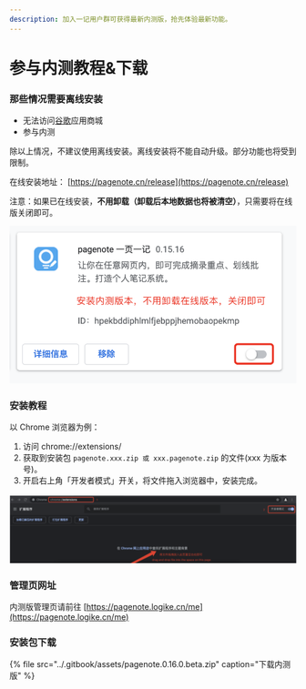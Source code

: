 ```yaml
---
description: 加入一记用户群可获得最新内测版，抢先体验最新功能。
---
```


# 参与内测教程&下载

### 那些情况需要离线安装

* 无法访问[谷歌](https://chrome.google.com/webstore/detail/pagenotehighlight-and-ann/hpekbddiphlmlfjebppjhemobaopekmp?utm_source=chrome-ntp-icon)应用商城
* 参与内测

除以上情况，不建议使用离线安装。离线安装将不能自动升级。部分功能也将受到限制。

在线安装地址： [https://pagenote.cn/release](https://pagenote.cn/release)

注意：如果已在线安装，**不用卸载（卸载后本地数据也将被清空）**，只需要将在线版关闭即可。

![](../.gitbook/assets/image%20%2819%29.png)

### 安装教程

以 Chrome 浏览器为例：

1. 访问 chrome://extensions/ 
2. 获取到安装包 `pagenote.xxx.zip 或 xxx.pagenote.zip` 的文件\(xxx 为版本号\)。
3. 开启右上角「开发者模式」开关，将文件拖入浏览器中，安装完成。

![](../.gitbook/assets/image%20%2818%29.png)

### 管理页网址

内测版管理页请前往 [https://pagenote.logike.cn/me](https://pagenote.logike.cn/me)

### 安装包下载

{% file src="../.gitbook/assets/pagenote.0.16.0.beta.zip" caption="下载内测版" %}





